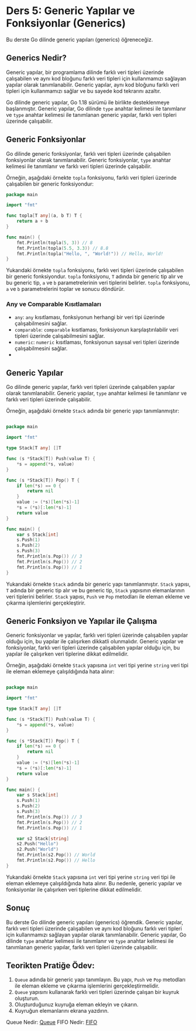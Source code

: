 # Ders 5: Generic Yapılar ve Fonksiyonlar (Generics) 

Bu derste Go dilinde generic yapıları (generics) öğreneceğiz.

## Generics Nedir?

Generic yapılar, bir programlama dilinde farklı veri tipleri üzerinde çalışabilen ve aynı kod bloğunu farklı veri tipleri için kullanmamızı sağlayan yapılar olarak tanımlanabilir. Generic yapılar, aynı kod bloğunu farklı veri tipleri için kullanmamızı sağlar ve bu sayede kod tekrarını azaltır.

Go dilinde generic yapılar, Go 1.18 sürümü ile birlikte desteklenmeye başlanmıştır. Generic yapılar, Go dilinde `type` anahtar kelimesi ile tanımlanır ve `type` anahtar kelimesi ile tanımlanan generic yapılar, farklı veri tipleri üzerinde çalışabilir.

## Generic Fonksiyonlar

Go dilinde generic fonksiyonlar, farklı veri tipleri üzerinde çalışabilen fonksiyonlar olarak tanımlanabilir. Generic fonksiyonlar, `type` anahtar kelimesi ile tanımlanır ve farklı veri tipleri üzerinde çalışabilir.

Örneğin, aşağıdaki örnekte `topla` fonksiyonu, farklı veri tipleri üzerinde çalışabilen bir generic fonksiyondur:

```go
package main

import "fmt"

func topla[T any](a, b T) T {
    return a + b
}

func main() {
    fmt.Println(topla(5, 3)) // 8
    fmt.Println(topla(5.5, 3.3)) // 8.8
    fmt.Println(topla("Hello, ", "World!")) // Hello, World!
}
```

Yukarıdaki örnekte `topla` fonksiyonu, farklı veri tipleri üzerinde çalışabilen bir generic fonksiyondur. `topla` fonksiyonu, `T` adında bir generic tip alır ve bu generic tip, `a` ve `b` parametrelerinin veri tiplerini belirler. `topla` fonksiyonu, `a` ve `b` parametrelerini toplar ve sonucu döndürür.


### Any ve Comparable Kısıtlamaları

- `any`: `any` kısıtlaması, fonksiyonun herhangi bir veri tipi üzerinde çalışabilmesini sağlar.
- `comparable`: `comparable` kısıtlaması, fonksiyonun karşılaştırılabilir veri tipleri üzerinde çalışabilmesini sağlar.
- `numeric`: `numeric` kısıtlaması, fonksiyonun sayısal veri tipleri üzerinde çalışabilmesini sağlar.
- 

## Generic Yapılar

Go dilinde generic yapılar, farklı veri tipleri üzerinde çalışabilen yapılar olarak tanımlanabilir. Generic yapılar, `type` anahtar kelimesi ile tanımlanır ve farklı veri tipleri üzerinde çalışabilir.

Örneğin, aşağıdaki örnekte `Stack` adında bir generic yapı tanımlanmıştır:

```go

package main

import "fmt"

type Stack[T any] []T

func (s *Stack[T]) Push(value T) {
    *s = append(*s, value)
}

func (s *Stack[T]) Pop() T {
    if len(*s) == 0 {
        return nil
    }
    value := (*s)[len(*s)-1]
    *s = (*s)[:len(*s)-1]
    return value
}

func main() {
    var s Stack[int]
    s.Push(1)
    s.Push(2)
    s.Push(3)
    fmt.Println(s.Pop()) // 3
    fmt.Println(s.Pop()) // 2
    fmt.Println(s.Pop()) // 1
}
```

Yukarıdaki örnekte `Stack` adında bir generic yapı tanımlanmıştır. `Stack` yapısı, `T` adında bir generic tip alır ve bu generic tip, `Stack` yapısının elemanlarının veri tiplerini belirler. `Stack` yapısı, `Push` ve `Pop` metodları ile eleman ekleme ve çıkarma işlemlerini gerçekleştirir.

## Generic Fonksiyon ve Yapılar ile Çalışma

Generic fonksiyonlar ve yapılar, farklı veri tipleri üzerinde çalışabilen yapılar olduğu için, bu yapılar ile çalışırken dikkatli olunmalıdır. Generic yapılar ve fonksiyonlar, farklı veri tipleri üzerinde çalışabilen yapılar olduğu için, bu yapılar ile çalışırken veri tiplerine dikkat edilmelidir.

Örneğin, aşağıdaki örnekte `Stack` yapısına `int` veri tipi yerine `string` veri tipi ile eleman eklemeye çalışıldığında hata alınır:

```go

package main

import "fmt"

type Stack[T any] []T

func (s *Stack[T]) Push(value T) {
    *s = append(*s, value)
}

func (s *Stack[T]) Pop() T {
    if len(*s) == 0 {
        return nil
    }
    value := (*s)[len(*s)-1]
    *s = (*s)[:len(*s)-1]
    return value
}

func main() {
    var s Stack[int]
    s.Push(1)
    s.Push(2)
    s.Push(3)
    fmt.Println(s.Pop()) // 3
    fmt.Println(s.Pop()) // 2
    fmt.Println(s.Pop()) // 1

    var s2 Stack[string]
    s2.Push("Hello")
    s2.Push("World")
    fmt.Println(s2.Pop()) // World
    fmt.Println(s2.Pop()) // Hello
}
```

Yukarıdaki örnekte `Stack` yapısına `int` veri tipi yerine `string` veri tipi ile eleman eklemeye çalışıldığında hata alınır. Bu nedenle, generic yapılar ve fonksiyonlar ile çalışırken veri tiplerine dikkat edilmelidir.

## Sonuç

Bu derste Go dilinde generic yapıları (generics) öğrendik. Generic yapılar, farklı veri tipleri üzerinde çalışabilen ve aynı kod bloğunu farklı veri tipleri için kullanmamızı sağlayan yapılar olarak tanımlanabilir. Generic yapılar, Go dilinde `type` anahtar kelimesi ile tanımlanır ve `type` anahtar kelimesi ile tanımlanan generic yapılar, farklı veri tipleri üzerinde çalışabilir.

## Teorikten Pratiğe Ödev:

1. `Queue` adında bir generic yapı tanımlayın. Bu yapı, `Push` ve `Pop` metodları ile eleman ekleme ve çıkarma işlemlerini gerçekleştirmelidir.
2. `Queue` yapısını kullanarak farklı veri tipleri üzerinde çalışan bir kuyruk oluşturun.
3. Oluşturduğunuz kuyruğa eleman ekleyin ve çıkarın.
4. Kuyruğun elemanlarını ekrana yazdırın.

Queue Nedir: [Queue](https://en.wikipedia.org/wiki/Queue_(abstract_data_type))
FIFO Nedir: [FIFO](https://en.wikipedia.org/wiki/FIFO_(computing_and_electronics))

